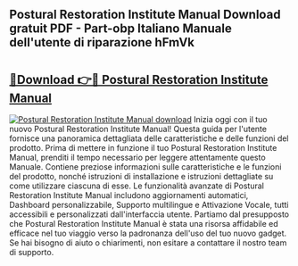 ## Postural Restoration Institute Manual Download gratuit PDF - Part-obp Italiano Manuale dell'utente di riparazione hFmVk

# <h2><a href="http://dfbe8j.blite.top/?on=Postural+Restoration+Institute+Manual">🔗Download 👉🔴 Postural Restoration Institute Manual</a></h2>

[![Postural Restoration Institute Manual download](https://i.imgur.com/lujVjoI.png)](http://dfbe8j.blite.top/?on=Postural+Restoration+Institute+Manual)
Inizia oggi con il tuo nuovo Postural Restoration Institute Manual! Questa guida per l'utente fornisce una panoramica dettagliata delle caratteristiche e delle funzioni del prodotto. Prima di mettere in funzione il tuo Postural Restoration Institute Manual, prenditi il tempo necessario per leggere attentamente questo Manuale. Contiene preziose informazioni sulle caratteristiche e le funzioni del prodotto, nonché istruzioni di installazione e istruzioni dettagliate su come utilizzare ciascuna di esse. Le funzionalità avanzate di Postural Restoration Institute Manual includono aggiornamenti automatici, Dashboard personalizzabile, Supporto multilingue e Attivazione Vocale, tutti accessibili e personalizzati dall'interfaccia utente. Partiamo dal presupposto che Postural Restoration Institute Manual è stata una risorsa affidabile ed efficace nel tuo viaggio verso la padronanza dell'uso del tuo nuovo gadget. Se hai bisogno di aiuto o chiarimenti, non esitare a contattare il nostro team di supporto.
